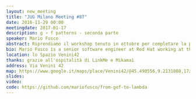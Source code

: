 ```yaml
---
layout: new_meeting
title: "JUG Milano Meeting #87"
date: 2016-11-29 00:00
meetingdate: 2017-01-17
description: g ∘ f patterns - seconda parte
speaker: Mario Fusco
abstract: Riprendiamo il workshop tenuto in ottobre per completare la panoramica dei pattern; cercheremo insieme di passare dalle tradizionali implementazioni OOP di alcuni dei più comuni design pattern della Gang of Four al loro corrispettivo funzionale. Completeremo gli esempi che ho reso disponibili qui <a href="https://github.com/mariofusco/from-gof-to-lambda" target="_blank">https://github.com/mariofusco/from-gof-to-lambda</a> mostrando per ognuno una feature caratteristica della programmazione funzionale. Clonate il repository da github, fate un <code>mvn compile</code> per scaricare tutto quello che serve e portate i vostri laptop.. Ci sarà da sporcarsi le mani!
bio: Mario Fusco is a senior software engineer at Red Hat working at the development of the core of Drools, the JBoss rule engine. He has a huge experience as Java developer having been involved in (and often leading) many enterprise level projects in several industries ranging from media companies to the financial sector. Among his interests there are also functional programming and Domain Specific Languages. He is also the co-author of "Java 8 in Action" published by Manning.
location: lo Spazio Venini42
thanks: grazie all'ospitalità di LinkMe e Mikamai
address: Via Venini 42
map: https://www.google.it/maps/place/Venini42/@45.490556,9.2131888,17z/data=!3m1!4b1!4m5!3m4!1s0x4786c6de20e6362f:0xc95afb6f555f4ed6!8m2!3d45.490556!4d9.2153775
slides:
video:
code: https://github.com/mariofusco/from-gof-to-lambda
---
```

